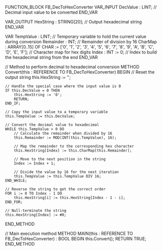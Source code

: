 FUNCTION_BLOCK FB_DecToHexConverter
VAR_INPUT
    DecValue : LINT; // Decimal input value to be converted
END_VAR

VAR_OUTPUT
    HexString : STRING[20]; // Output hexadecimal string
END_VAR

VAR
    TempValue : LINT; // Temporary variable to hold the current value during conversion
    Remainder : INT; // Remainder of division by 16
    CharMap : ARRAY[0..15] OF CHAR := ['0', '1', '2', '3', '4', '5', '6', '7', '8', '9', 'A', 'B', 'C', 'D', 'E', 'F']; // Character map for hex digits
    Index : INT := 0; // Index to build the hexadecimal string from the end
END_VAR

// Method to perform decimal to hexadecimal conversion
METHOD Convert(this : REFERENCE TO FB_DecToHexConverter)
BEGIN
    // Reset the output string
    this.HexString := '';

    // Handle the special case where the input value is 0
    IF this.DecValue = 0 THEN
        this.HexString := '0';
        RETURN;
    END_IF;

    // Copy the input value to a temporary variable
    this.TempValue := this.DecValue;

    // Convert the decimal value to hexadecimal
    WHILE this.TempValue > 0 DO
        // Calculate the remainder when divided by 16
        this.Remainder := MOD(INT(this.TempValue), 16);
        
        // Map the remainder to the corresponding hex character
        this.HexString[Index] := this.CharMap[this.Remainder];
        
        // Move to the next position in the string
        Index := Index + 1;
        
        // Divide the value by 16 for the next iteration
        this.TempValue := this.TempValue DIV 16;
    END_WHILE;

    // Reverse the string to get the correct order
    FOR i := 0 TO Index - 1 DO
        this.HexString[i] := this.HexString[Index - 1 - i];
    END_FOR;

    // Null-terminate the string
    this.HexString[Index] := #0;
END_METHOD

// Main execution method
METHOD MAIN(this : REFERENCE TO FB_DecToHexConverter) : BOOL
BEGIN
    this.Convert();
    RETURN TRUE;
END_METHOD

